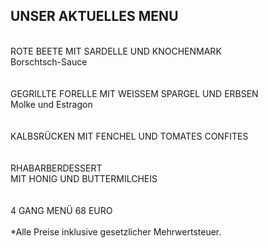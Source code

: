 ## UNSER AKTUELLES MENU  
<br>
ROTE BEETE MIT SARDELLE UND KNOCHENMARK<br>
Borschtsch-Sauce<br>
<br>
<br>
GEGRILLTE FORELLE MIT WEISSEM SPARGEL UND ERBSEN<br>
Molke und Estragon<br>
<br>
<br>
KALBSRÜCKEN MIT FENCHEL UND TOMATES CONFITES<br>
<br>
<br>
RHABARBERDESSERT <br>
MIT HONIG UND BUTTERMILCHEIS<br>
<br>
<br>
4 GANG MENÜ 68 EURO<br>
<br>
*Alle Preise inklusive gesetzlicher Mehrwertsteuer.
